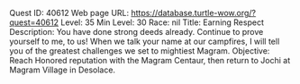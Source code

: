Quest ID: 40612
Web page URL: https://database.turtle-wow.org/?quest=40612
Level: 35
Min Level: 30
Race: nil
Title: Earning Respect
Description: You have done strong deeds already. Continue to prove yourself to me, to us! When we talk your name at our campfires, I will tell you of the greatest challenges we set to mightiest Magram.
Objective: Reach Honored reputation with the Magram Centaur, then return to Jochi at Magram Village in Desolace.
